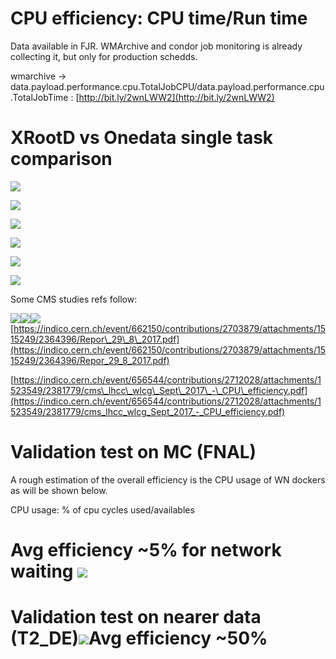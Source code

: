 # CPU efficiency: CPU time/Run time

Data available in FJR. WMArchive and condor job monitoring is already collecting it, but only for production schedds.

wmarchive -&gt; data.payload.performance.cpu.TotalJobCPU/data.payload.performance.cpu.TotalJobTime  : [http://bit.ly/2wnLWW2](http://bit.ly/2wnLWW2)



# XRootD vs Onedata single task comparison

![](/assets/cpuEFF.png)



![](/assets/cpuTime.png)



![](/assets/jobTime.png)



![](/assets/avgTime.png)



![](/assets/avgCPU.png)



![](/assets/evts.png)





Some CMS studies refs follow:

![](/assets/cpu_eff.png)![](/assets/cpu_eff2.png)![](/assets/cpu_eff3.png)[https://indico.cern.ch/event/662150/contributions/2703879/attachments/1515249/2364396/Repor\_29\_8\_2017.pdf](https://indico.cern.ch/event/662150/contributions/2703879/attachments/1515249/2364396/Repor_29_8_2017.pdf)

[https://indico.cern.ch/event/656544/contributions/2712028/attachments/1523549/2381779/cms\_lhcc\_wlcg\_Sept\_2017\_-\_CPU\_efficiency.pdf](https://indico.cern.ch/event/656544/contributions/2712028/attachments/1523549/2381779/cms_lhcc_wlcg_Sept_2017_-_CPU_efficiency.pdf)

# Validation test on MC \(FNAL\)

A rough estimation of the overall efficiency is the CPU usage of WN dockers as will be shown below.

CPU usage: % of cpu cycles used/availables

# Avg efficiency ~5% for network waiting ![](/assets/otc_validationSlow.png)

# Validation test on nearer data \(T2\_DE\)![](/assets/otc_validation_fast.png)Avg efficiency ~50%

# 



